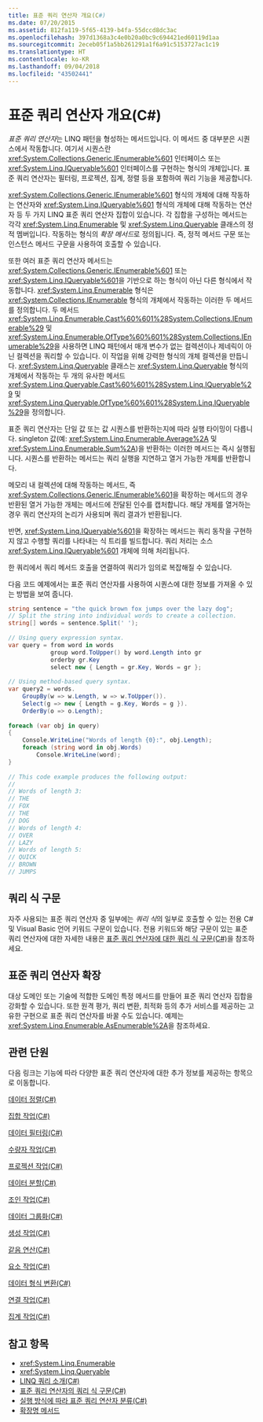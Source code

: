 ```yaml
---
title: 표준 쿼리 연산자 개요(C#)
ms.date: 07/20/2015
ms.assetid: 812fa119-5f65-4139-b4fa-55dccd8dc3ac
ms.openlocfilehash: 397d1368a3c4e0b20a0bc9c694421ed60119d1aa
ms.sourcegitcommit: 2eceb05f1a5bb261291a1f6a91c5153727ac1c19
ms.translationtype: HT
ms.contentlocale: ko-KR
ms.lasthandoff: 09/04/2018
ms.locfileid: "43502441"
---
```

# <a name="standard-query-operators-overview-c"></a>표준 쿼리 연산자 개요(C#)
*표준 쿼리 연산자*는 LINQ 패턴을 형성하는 메서드입니다. 이 메서드 중 대부분은 시퀀스에서 작동합니다. 여기서 시퀀스란 <xref:System.Collections.Generic.IEnumerable%601> 인터페이스 또는 <xref:System.Linq.IQueryable%601> 인터페이스를 구현하는 형식의 개체입니다. 표준 쿼리 연산자는 필터링, 프로젝션, 집계, 정렬 등을 포함하여 쿼리 기능을 제공합니다.  
  
 <xref:System.Collections.Generic.IEnumerable%601> 형식의 개체에 대해 작동하는 연산자와 <xref:System.Linq.IQueryable%601> 형식의 개체에 대해 작동하는 연산자 등 두 가지 LINQ 표준 쿼리 연산자 집합이 있습니다. 각 집합을 구성하는 메서드는 각각 <xref:System.Linq.Enumerable> 및 <xref:System.Linq.Queryable> 클래스의 정적 멤버입니다. 작동하는 형식의 *확장 메서드*로 정의됩니다. 즉, 정적 메서드 구문 또는 인스턴스 메서드 구문을 사용하여 호출할 수 있습니다.  
  
 또한 여러 표준 쿼리 연산자 메서드는 <xref:System.Collections.Generic.IEnumerable%601> 또는 <xref:System.Linq.IQueryable%601>을 기반으로 하는 형식이 아닌 다른 형식에서 작동합니다. <xref:System.Linq.Enumerable> 형식은 <xref:System.Collections.IEnumerable> 형식의 개체에서 작동하는 이러한 두 메서드를 정의합니다. 두 메서드 <xref:System.Linq.Enumerable.Cast%60%601%28System.Collections.IEnumerable%29> 및 <xref:System.Linq.Enumerable.OfType%60%601%28System.Collections.IEnumerable%29>을 사용하면 LINQ 패턴에서 매개 변수가 없는 컬렉션이나 제네릭이 아닌 컬렉션을 쿼리할 수 있습니다. 이 작업을 위해 강력한 형식의 개체 컬렉션을 만듭니다. <xref:System.Linq.Queryable> 클래스는 <xref:System.Linq.Queryable> 형식의 개체에서 작동하는 두 개의 유사한 메서드 <xref:System.Linq.Queryable.Cast%60%601%28System.Linq.IQueryable%29> 및 <xref:System.Linq.Queryable.OfType%60%601%28System.Linq.IQueryable%29>을 정의합니다.  
  
 표준 쿼리 연산자는 단일 값 또는 값 시퀀스를 반환하는지에 따라 실행 타이밍이 다릅니다. singleton 값(예: <xref:System.Linq.Enumerable.Average%2A> 및 <xref:System.Linq.Enumerable.Sum%2A>)을 반환하는 이러한 메서드는 즉시 실행됩니다. 시퀀스를 반환하는 메서드는 쿼리 실행을 지연하고 열거 가능한 개체를 반환합니다.  
  
 메모리 내 컬렉션에 대해 작동하는 메서드, 즉 <xref:System.Collections.Generic.IEnumerable%601>을 확장하는 메서드의 경우 반환된 열거 가능한 개체는 메서드에 전달된 인수를 캡처합니다. 해당 개체를 열거하는 경우 쿼리 연산자의 논리가 사용되며 쿼리 결과가 반환됩니다.  
  
 반면, <xref:System.Linq.IQueryable%601>을 확장하는 메서드는 쿼리 동작을 구현하지 않고 수행할 쿼리를 나타내는 식 트리를 빌드합니다. 쿼리 처리는 소스 <xref:System.Linq.IQueryable%601> 개체에 의해 처리됩니다.  
  
 한 쿼리에서 쿼리 메서드 호출을 연결하여 쿼리가 임의로 복잡해질 수 있습니다.  
  
 다음 코드 예제에서는 표준 쿼리 연산자를 사용하여 시퀀스에 대한 정보를 가져올 수 있는 방법을 보여 줍니다.  
  
```csharp  
string sentence = "the quick brown fox jumps over the lazy dog";  
// Split the string into individual words to create a collection.  
string[] words = sentence.Split(' ');  
  
// Using query expression syntax.  
var query = from word in words  
            group word.ToUpper() by word.Length into gr  
            orderby gr.Key  
            select new { Length = gr.Key, Words = gr };  
  
// Using method-based query syntax.  
var query2 = words.  
    GroupBy(w => w.Length, w => w.ToUpper()).  
    Select(g => new { Length = g.Key, Words = g }).  
    OrderBy(o => o.Length);  
  
foreach (var obj in query)  
{  
    Console.WriteLine("Words of length {0}:", obj.Length);  
    foreach (string word in obj.Words)  
        Console.WriteLine(word);  
}  
  
// This code example produces the following output:  
//  
// Words of length 3:  
// THE  
// FOX  
// THE  
// DOG  
// Words of length 4:  
// OVER  
// LAZY  
// Words of length 5:  
// QUICK  
// BROWN  
// JUMPS   
```  
  
## <a name="query-expression-syntax"></a>쿼리 식 구문  
 자주 사용되는 표준 쿼리 연산자 중 일부에는 *쿼리* *식*의 일부로 호출할 수 있는 전용 C# 및 Visual Basic 언어 키워드 구문이 있습니다. 전용 키워드와 해당 구문이 있는 표준 쿼리 연산자에 대한 자세한 내용은 [표준 쿼리 연산자에 대한 쿼리 식 구문(C#)](../../../../csharp/programming-guide/concepts/linq/query-expression-syntax-for-standard-query-operators.md)을 참조하세요.  
  
## <a name="extending-the-standard-query-operators"></a>표준 쿼리 연산자 확장  
 대상 도메인 또는 기술에 적합한 도메인 특정 메서드를 만들어 표준 쿼리 연산자 집합을 강화할 수 있습니다. 또한 원격 평가, 쿼리 변환, 최적화 등의 추가 서비스를 제공하는 고유한 구현으로 표준 쿼리 연산자를 바꿀 수도 있습니다. 예제는 <xref:System.Linq.Enumerable.AsEnumerable%2A>을 참조하세요.  
  
## <a name="related-sections"></a>관련 단원  
 다음 링크는 기능에 따라 다양한 표준 쿼리 연산자에 대한 추가 정보를 제공하는 항목으로 이동합니다.  
  
 [데이터 정렬(C#)](../../../../csharp/programming-guide/concepts/linq/sorting-data.md)  
  
 [집합 작업(C#)](../../../../csharp/programming-guide/concepts/linq/set-operations.md)  
  
 [데이터 필터링(C#)](../../../../csharp/programming-guide/concepts/linq/filtering-data.md)  
  
 [수량자 작업(C#)](../../../../csharp/programming-guide/concepts/linq/quantifier-operations.md)  
  
 [프로젝션 작업(C#)](../../../../csharp/programming-guide/concepts/linq/projection-operations.md)  
  
 [데이터 분할(C#)](../../../../csharp/programming-guide/concepts/linq/partitioning-data.md)  
  
 [조인 작업(C#)](../../../../csharp/programming-guide/concepts/linq/join-operations.md)  
  
 [데이터 그룹화(C#)](../../../../csharp/programming-guide/concepts/linq/grouping-data.md)  
  
 [생성 작업(C#)](../../../../csharp/programming-guide/concepts/linq/generation-operations.md)  
  
 [같음 연산(C#)](../../../../csharp/programming-guide/concepts/linq/equality-operations.md)  
  
 [요소 작업(C#)](../../../../csharp/programming-guide/concepts/linq/element-operations.md)  
  
 [데이터 형식 변환(C#)](../../../../csharp/programming-guide/concepts/linq/converting-data-types.md)  
  
 [연결 작업(C#)](../../../../csharp/programming-guide/concepts/linq/concatenation-operations.md)  
  
 [집계 작업(C#)](../../../../csharp/programming-guide/concepts/linq/aggregation-operations.md)  
  
## <a name="see-also"></a>참고 항목

- <xref:System.Linq.Enumerable>  
- <xref:System.Linq.Queryable>  
- [LINQ 쿼리 소개(C#)](../../../../csharp/programming-guide/concepts/linq/introduction-to-linq-queries.md)  
- [표준 쿼리 연산자의 쿼리 식 구문(C#)](../../../../csharp/programming-guide/concepts/linq/query-expression-syntax-for-standard-query-operators.md)  
- [실행 방식에 따라 표준 쿼리 연산자 분류(C#)](../../../../csharp/programming-guide/concepts/linq/classification-of-standard-query-operators-by-manner-of-execution.md)  
- [확장명 메서드](../../../../csharp/programming-guide/classes-and-structs/extension-methods.md)
